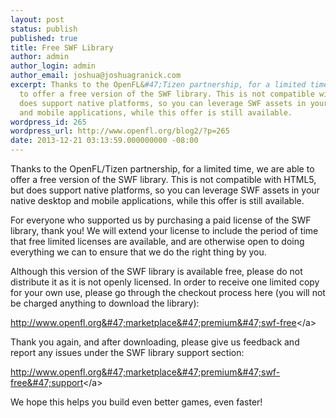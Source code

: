 ```yaml
---
layout: post
status: publish
published: true
title: Free SWF Library
author: admin
author_login: admin
author_email: joshua@joshuagranick.com
excerpt: Thanks to the OpenFL&#47;Tizen partnership, for a limited time, we are able
  to offer a free version of the SWF library. This is not compatible with HTML5, but
  does support native platforms, so you can leverage SWF assets in your native desktop
  and mobile applications, while this offer is still available.
wordpress_id: 265
wordpress_url: http://www.openfl.org/blog2/?p=265
date: 2013-12-21 03:13:59.000000000 -08:00
---
```

Thanks to the OpenFL&#47;Tizen partnership, for a limited time, we are able to offer a free version of the SWF library. This is not compatible with HTML5, but does support native platforms, so you can leverage SWF assets in your native desktop and mobile applications, while this offer is still available.<a id="more"></a><a id="more-265"></a>

For everyone who supported us by purchasing a paid license of the SWF library, thank you! We will extend your license to include the period of time that free limited licenses are available, and are otherwise open to doing everything we can to ensure that we do the right thing by you.

Although this version of the SWF library is available free, please do not distribute it as it is not openly licensed. In order to receive one limited copy for your own use, please go through the checkout process here (you will not be charged anything to download the library):

<a href="http:&#47;&#47;www.openfl.org&#47;marketplace&#47;premium&#47;swf-free" target="_blank">http:&#47;&#47;www.openfl.org&#47;marketplace&#47;premium&#47;swf-free<&#47;a>

Thank you again, and after downloading, please give us feedback and report any issues under the SWF library support section:

<a href="http:&#47;&#47;www.openfl.org&#47;marketplace&#47;premium&#47;swf-free&#47;support" target="_blank">http:&#47;&#47;www.openfl.org&#47;marketplace&#47;premium&#47;swf-free&#47;support<&#47;a>

We hope this helps you build even better games, even faster!
